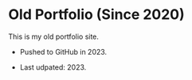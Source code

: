 # Old Portfolio (Since 2020)

This is my old portfolio site.

- Pushed to GitHub in 2023.

- Last udpated: 2023.
